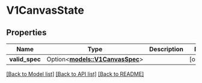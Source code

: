 # V1CanvasState

## Properties

Name | Type | Description | Notes
------------ | ------------- | ------------- | -------------
**valid_spec** | Option<[**models::V1CanvasSpec**](v1CanvasSpec.md)> |  | [optional]

[[Back to Model list]](../README.md#documentation-for-models) [[Back to API list]](../README.md#documentation-for-api-endpoints) [[Back to README]](../README.md)


